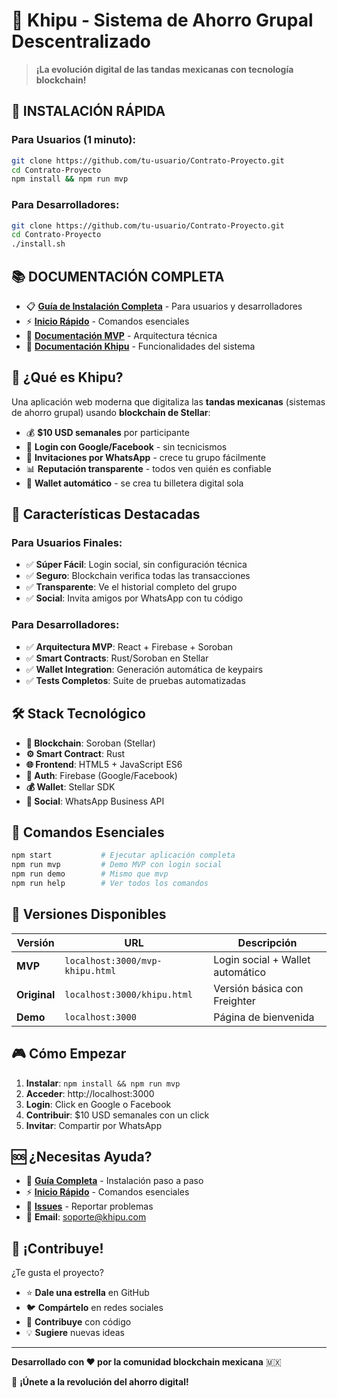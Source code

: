 # 🏦 Khipu - Sistema de Ahorro Grupal Descentralizado

> **¡La evolución digital de las tandas mexicanas con tecnología blockchain!**

## 🚀 INSTALACIÓN RÁPIDA

### Para Usuarios (1 minuto):
```bash
git clone https://github.com/tu-usuario/Contrato-Proyecto.git
cd Contrato-Proyecto
npm install && npm run mvp
```

### Para Desarrolladores:
```bash
git clone https://github.com/tu-usuario/Contrato-Proyecto.git
cd Contrato-Proyecto
./install.sh
```

## 📚 DOCUMENTACIÓN COMPLETA

- 📋 **[Guía de Instalación Completa](README_INSTALACION.md)** - Para usuarios y desarrolladores
- ⚡ **[Inicio Rápido](QUICK_START.md)** - Comandos esenciales
- 🚀 **[Documentación MVP](README_MVP.md)** - Arquitectura técnica
- 🎯 **[Documentación Khipu](README_TANDA.md)** - Funcionalidades del sistema

## 🎯 ¿Qué es Khipu?

Una aplicación web moderna que digitaliza las **tandas mexicanas** (sistemas de ahorro grupal) usando **blockchain de Stellar**:

- 💰 **$10 USD semanales** por participante
- 🔐 **Login con Google/Facebook** - sin tecnicismos
- 🤝 **Invitaciones por WhatsApp** - crece tu grupo fácilmente  
- 📊 **Reputación transparente** - todos ven quién es confiable
- 💎 **Wallet automático** - se crea tu billetera digital sola

## 🌟 Características Destacadas

### Para Usuarios Finales:
- ✅ **Súper Fácil**: Login social, sin configuración técnica
- ✅ **Seguro**: Blockchain verifica todas las transacciones
- ✅ **Transparente**: Ve el historial completo del grupo
- ✅ **Social**: Invita amigos por WhatsApp con tu código

### Para Desarrolladores:
- ✅ **Arquitectura MVP**: React + Firebase + Soroban
- ✅ **Smart Contracts**: Rust/Soroban en Stellar
- ✅ **Wallet Integration**: Generación automática de keypairs
- ✅ **Tests Completos**: Suite de pruebas automatizadas

## 🛠️ Stack Tecnológico

- **🔗 Blockchain**: Soroban (Stellar)
- **⚙️ Smart Contract**: Rust
- **🌐 Frontend**: HTML5 + JavaScript ES6
- **🔐 Auth**: Firebase (Google/Facebook)
- **💰 Wallet**: Stellar SDK
- **📱 Social**: WhatsApp Business API

## 🚀 Comandos Esenciales

```bash
npm start           # Ejecutar aplicación completa
npm run mvp         # Demo MVP con login social  
npm run demo        # Mismo que mvp
npm run help        # Ver todos los comandos
```

## 📱 Versiones Disponibles

| Versión | URL | Descripción |
|---------|-----|-------------|
| **MVP** | `localhost:3000/mvp-khipu.html` | Login social + Wallet automático |
| **Original** | `localhost:3000/khipu.html` | Versión básica con Freighter |
| **Demo** | `localhost:3000` | Página de bienvenida |

## 🎮 Cómo Empezar

1. **Instalar**: `npm install && npm run mvp`
2. **Acceder**: http://localhost:3000
3. **Login**: Click en Google o Facebook
4. **Contribuir**: $10 USD semanales con un click
5. **Invitar**: Compartir por WhatsApp

## 🆘 ¿Necesitas Ayuda?

- 📖 **[Guía Completa](README_INSTALACION.md)** - Instalación paso a paso
- ⚡ **[Inicio Rápido](QUICK_START.md)** - Comandos esenciales  
- 🐛 **[Issues](https://github.com/tu-usuario/Contrato-Proyecto/issues)** - Reportar problemas
- 💬 **Email**: soporte@khipu.com

## 🌟 ¡Contribuye!

¿Te gusta el proyecto? 
- ⭐ **Dale una estrella** en GitHub
- 🐦 **Compártelo** en redes sociales  
- 🤝 **Contribuye** con código
- 💡 **Sugiere** nuevas ideas

---

**Desarrollado con ❤️ por la comunidad blockchain mexicana** 🇲🇽

🚀 **¡Únete a la revolución del ahorro digital!**